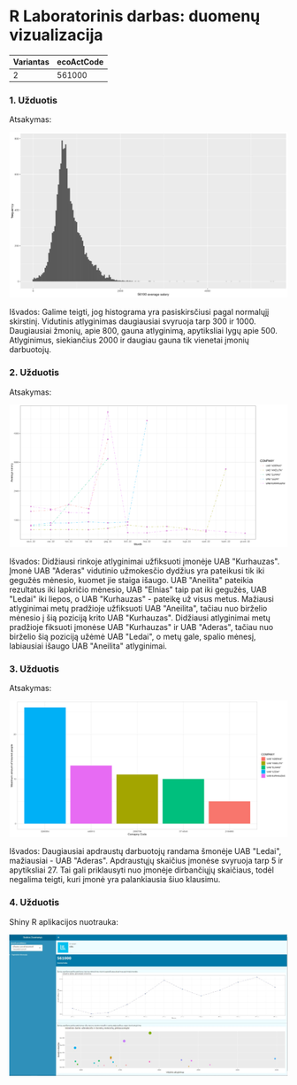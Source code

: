 # R Laboratorinis darbas: duomenų vizualizacija

| Variantas | ecoActCode |
|------------- | ------------- |
|2    | 561000 |


### 1. Užduotis

Atsakymas:

![histograma](img/Rplot_1.png)

Išvados: Galime teigti, jog histograma yra pasiskirsčiusi pagal normalųjį skirstinį. Vidutinis atlyginimas daugiausiai svyruoja tarp 300 ir 1000. Daugiausiai žmonių, apie 800, gauna atlyginimą, apytiksliai lygų apie 500. Atlyginimus, siekiančius 2000 ir daugiau gauna tik vienetai įmonių darbuotojų.

### 2. Užduotis

Atsakymas:

![atlyginimai](img/Rplot_2.png)

Išvados: Didžiausi rinkoje atlyginimai užfiksuoti įmonėje UAB "Kurhauzas". Įmonė UAB "Aderas" vidutinio užmokesčio dydžius yra pateikusi tik iki gegužės mėnesio, kuomet jie staiga išaugo. UAB "Aneilita" pateikia rezultatus iki lapkričio mėnesio, UAB "Elnias" taip pat iki gegužės, UAB "Ledai" iki liepos, o UAB "Kurhauzas" - pateikę už visus metus. Mažiausi atlyginimai metų pradžioje užfiksuoti UAB "Aneilita", tačiau nuo birželio mėnesio į šią poziciją krito UAB "Kurhauzas". Didžiausi atlyginimai metų pradžioje fiksuoti įmonėse UAB "Kurhauzas" ir UAB "Aderas", tačiau nuo birželio šią poziciją užėmė UAB "Ledai", o metų gale, spalio mėnesį, labiausiai išaugo UAB "Aneilita" atlyginimai. 

### 3. Užduotis

Atsakymas:

![apdraustieji](img/Rplot_3.png)

Išvados: Daugiausiai apdraustų darbuotojų randama šmonėje UAB "Ledai", mažiausiai - UAB "Aderas". Apdraustųjų skaičius įmonėse svyruoja tarp 5 ir apytiksliai 27. Tai gali priklausyti nuo įmonėje dirbančiųjų skaičiaus, todėl negalima teigti, kuri įmonė yra palankiausia šiuo klausimu.


### 4. Užduotis

Shiny R aplikacijos nuotrauka:

![shiny app](img/shiny_app.JPG)